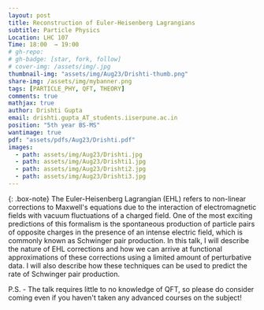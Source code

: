 ```yaml
---
layout: post
title: Reconstruction of Euler-Heisenberg Lagrangians
subtitle: Particle Physics
Location: LHC 107
Time: 18:00  → 19:00
# gh-repo:
# gh-badge: [star, fork, follow]
# cover-img: /assets/img/.jpg
thumbnail-img: "assets/img/Aug23/Drishti-thumb.png"
share-img: /assets/img/mybanner.png
tags: [PARTICLE_PHY, QFT, THEORY]
comments: true
mathjax: true
author: Drishti Gupta
email: drishti.gupta_AT_students.iiserpune.ac.in
position: "5th year BS-MS"
wantimage: true
pdf: "assets/pdfs/Aug23/Drishti.pdf"
images:
  - path: assets/img/Aug23/Drishti.jpg
  - path: assets/img/Aug23/Drishti1.jpg
  - path: assets/img/Aug23/Drishti2.jpg
  - path: assets/img/Aug23/Drishti3.jpg
---
```

{: .box-note}
The Euler-Heisenberg Lagrangian (EHL) refers to non-linear corrections to Maxwell's equations due to the interaction of electromagnetic fields with vacuum fluctuations of a charged field. One of the most exciting predictions of this formalism is the spontaneous production of particle pairs of opposite charges in the presence of an intense electric field, which is commonly known as Schwinger pair production. In this talk, I will describe the nature of EHL corrections and how we can arrive at functional approximations of these corrections using a limited amount of perturbative data. I will also describe how these techniques can be used to predict the rate of Schwinger pair production.

P.S. - The talk requires little to no knowledge of QFT, so please do consider coming even if you haven't taken any advanced courses on the subject!